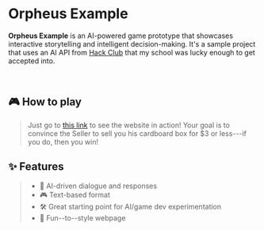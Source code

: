 # Orpheus Example

**Orpheus Example** is an AI-powered game prototype that showcases interactive storytelling and intelligent decision-making. It's a sample project that uses an AI API from [Hack Club](https://hackclub.com) that my school was lucky enough to get accepted into.

<br>


## 🎮 How to play

> Just go to [this link](Sim3-14159.github.io/orpheus-example) to see the website in action!
> Your goal is to convince the Seller to sell you his cardboard box for $3 or less---if you do, then you win!

## ✨ Features

> - 🤖 AI-driven dialogue and responses
> - 🎮 Text-based format
> - 🛠️ Great starting point for AI/game dev experimentation
> - 🤩 Fun--to--style webpage